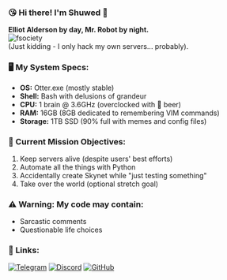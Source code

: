 <!-- P.S. Deepseek rescued me from Google Translate -->

### 😘 Hi there! I'm Shuwed 🦦

**Elliot Alderson by day, Mr. Robot by night.**  
![fsociety](https://media.giphy.com/media/lRkGgX1WhWbk8zKXQE/giphy.gif)  
(Just kidding - I only hack my own servers... probably).

### 🖥️ My System Specs:
- **OS:** Otter.exe (mostly stable)
- **Shell:** Bash with delusions of grandeur
- **CPU:** 1 brain @ 3.6GHz (overclocked with 🍺 beer)
- **RAM:** 16GB (8GB dedicated to remembering VIM commands)
- **Storage:** 1TB SSD (90% full with memes and config files)

### 🔧 Current Mission Objectives:
1. Keep servers alive (despite users' best efforts)
2. Automate all the things with Python
3. Accidentally create Skynet while "just testing something"
4. Take over the world (optional stretch goal)

### ⚠️ Warning: My code may contain:
- Sarcastic comments
- Questionable life choices

### 🔗 Links:
[![Telegram](https://img.shields.io/badge/-@Shuwed-26A5E4?logo=telegram)](https://t.me/Shuwed)
[![Discord](https://img.shields.io/badge/-@Shuwed-5865F2?logo=discord)](https://discordapp.com/users/Shuwed)
[![GitHub](https://img.shields.io/badge/-@Shuwed-181717?logo=github)](https://github.com/Shuwed)
